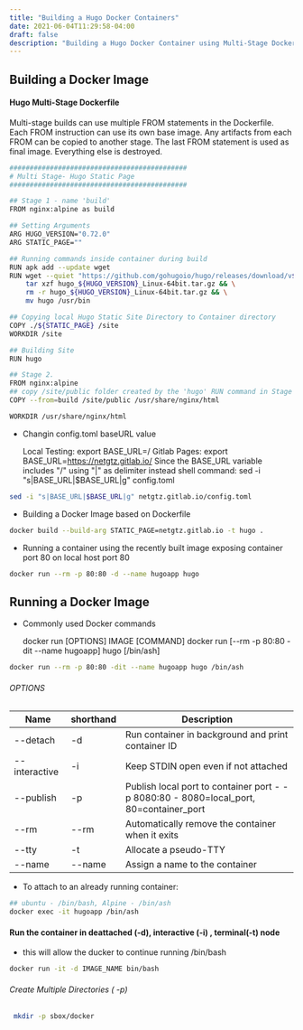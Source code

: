 ```yaml
---
title: "Building a Hugo Docker Containers"
date: 2021-06-04T11:29:58-04:00
draft: false
description: "Building a Hugo Docker Container using Multi-Stage Dockerfile"
---
```

## Building a Docker Image
#### Hugo Multi-Stage Dockerfile

Multi-stage builds can use multiple FROM statements in the Dockerfile. Each FROM instruction can use its own base image. Any artifacts from each FROM can be copied to another stage. The last FROM statement is used as final image. Everything else is destroyed. 

```sh
############################################
# Multi Stage- Hugo Static Page 
############################################

## Stage 1 - name 'build'
FROM nginx:alpine as build

## Setting Arguments
ARG HUGO_VERSION="0.72.0"
ARG STATIC_PAGE=""

## Running commands inside container during build
RUN apk add --update wget
RUN wget --quiet "https://github.com/gohugoio/hugo/releases/download/v${HUGO_VERSION}/hugo_${HUGO_VERSION}_Linux-64bit.tar.gz" && \
    tar xzf hugo_${HUGO_VERSION}_Linux-64bit.tar.gz && \
    rm -r hugo_${HUGO_VERSION}_Linux-64bit.tar.gz && \
    mv hugo /usr/bin

## Copying local Hugo Static Site Directory to Container directory
COPY ./${STATIC_PAGE} /site
WORKDIR /site

## Building Site
RUN hugo

## Stage 2. 
FROM nginx:alpine
## copy /site/public folder created by the 'hugo' RUN command in Stage 1 to the nginx working directory.
COPY --from=build /site/public /usr/share/nginx/html

WORKDIR /usr/share/nginx/html
```
* Changin config.toml baseURL value

    Local Testing: export BASE_URL=/
    Gitlab Pages: export BASE_URL=https://netgtz.gitlab.io/
    Since the BASE_URL variable includes "/" using "|" as delimiter instead
    shell command: sed -i "s|BASE_URL|$BASE_URL|g" config.toml 

```sh
sed -i "s|BASE_URL|$BASE_URL|g" netgtz.gitlab.io/config.toml
```
* Building a Docker Image based on Dockerfile

```sh
docker build --build-arg STATIC_PAGE=netgtz.gitlab.io -t hugo .
```
* Running a container using the recently built image exposing container port 80 on local host port 80
```sh
docker run --rm -p 80:80 -d --name hugoapp hugo
```

## Running a Docker Image

* Commonly used Docker commands

    docker run [OPTIONS] IMAGE [COMMAND]
    docker run [--rm -p 80:80 -dit --name hugoapp] hugo [/bin/ash]

```sh
docker run --rm -p 80:80 -dit --name hugoapp hugo /bin/ash
 ```
 ###### OPTIONS
 Name|shorthand|Description
 --|--|--
--detach|-d|Run container in background and print container ID
--interactive|-i|Keep STDIN open even if not attached
--publish|-p|Publish local port to container port - -p 8080:80 - 8080=local_port, 80=container_port
--rm|--rm|Automatically remove the container when it exits
--tty|-t|Allocate a pseudo-TTY
--name|--name|Assign a name to the container

* To attach to an already running container:
```sh
## ubuntu - /bin/bash, Alpine - /bin/ash
docker exec -it hugoapp /bin/ash
```

#### Run the container in deattached (-d), interactive (-i) , terminal(-t) node
* this will allow the ducker to continue running /bin/bash
```sh
docker run -it -d IMAGE_NAME bin/bash
```

###### Create Multiple Directories ( -p)
```sh
 mkdir -p sbox/docker
```
